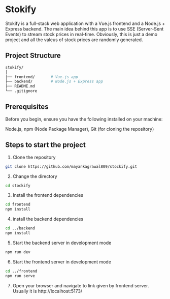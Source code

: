 # Stokify

Stokify is a full-stack web application with a Vue.js frontend and a Node.js + Express backend. The main idea behind this app is to use SSE (Server-Sent Events) to stream stock prices in real-time. Obviously, this is just a demo project and all the valeus of stock prices are randomly generated.

## Project Structure

```bash
stokify/
│
├── frontend/       # Vue.js app
├── backend/        # Node.js + Express app
├── README.md       
└── .gitignore
```
## Prerequisites
Before you begin, ensure you have the following installed on your machine:

Node.js,
npm (Node Package Manager),
Git (for cloning the repository)

## Steps to start the project

1. Clone the repository
```bash
git clone https://github.com/mayankagrawal809/stockify.git
```
2. Change the directory
```bash
cd stockify
```
3. Install the frontend dependencies
```bash
cd frontend
npm install
```
4. install the backend dependencies
```bash
cd ../backend
npm install
```
5. Start the backend server in development mode
```bash
npm run dev
```
6. Start the frontend server in development mode
```bash
cd ../frontend
npm run serve
```
7. Open your browser and navigate to link given by frontend server. Usually it is http://localhost:5173/ 



